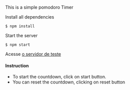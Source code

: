 This is a simple pomodoro Timer

Install all dependencies
```
$ npm install
```

Start the server
```
$ npm start
```

Acesse
[o servidor de teste](http://localhost:8080)

#### Instruction
* To start the countdown, click on start button.
* You can reset the countdown, clicking on reset button
